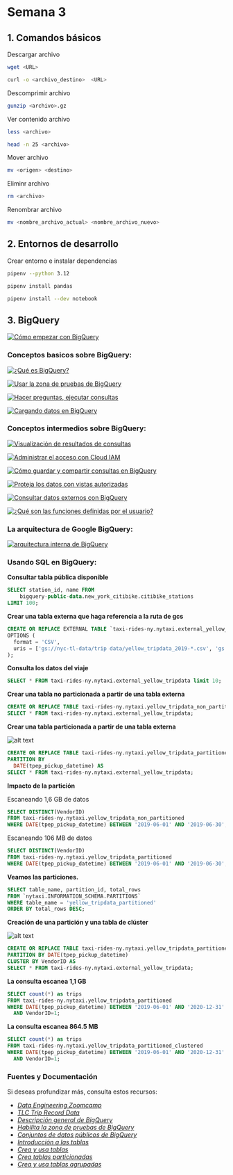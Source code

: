 # Semana 3

## 1. Comandos básicos

Descargar archivo

```bash
wget <URL>
```

```bash
curl -o <archivo_destino>  <URL>
```

Descomprimir archivo

```bash
gunzip <archivo>.gz
```

Ver contenido archivo

```bash
less <archivo>

head -n 25 <archivo>
```

Mover archivo

```bash
mv <origen> <destino>
```

Eliminr archivo

```bash
rm <archivo>
```

Renombrar archivo

```bash
mv <nombre_archivo_actual> <nombre_archivo_nuevo>
```


## 2. Entornos de desarrollo

Crear entorno e instalar dependencias

```bash
pipenv --python 3.12
```

```bash
pipenv install pandas
```


```bash
pipenv install --dev notebook
```

## 3. BigQuery


[![Cómo empezar con BigQuery](https://img.youtube.com/vi/BH_7_zVk5oM/maxresdefault.jpg)](https://www.youtube.com/watch?v=BH_7_zVk5oM)


### Conceptos basicos sobre BigQuery:

[![¿Qué es BigQuery?](https://img.youtube.com/vi/d3MDxC_iuaw/maxresdefault.jpg)](https://www.youtube.com/watch?v=d3MDxC_iuaw)

[![Usar la zona de pruebas de BigQuery](https://img.youtube.com/vi/StEuT-pntZQ/maxresdefault.jpg)](https://www.youtube.com/watch?v=StEuT-pntZQ)

[![Hacer preguntas, ejecutar consultas](https://img.youtube.com/vi/Davhwj_8b8Q/maxresdefault.jpg)](https://www.youtube.com/watch?v=Davhwj_8b8Q)

[![Cargando datos en BigQuery](https://img.youtube.com/vi/Abzj-Vyhi74/maxresdefault.jpg)](https://www.youtube.com/watch?v=Abzj-Vyhi74)




###  Conceptos intermedios sobre BigQuery:

[![Visualización de resultados de consultas](https://img.youtube.com/vi/AlKKZuULIxM/maxresdefault.jpg)](https://www.youtube.com/watch?v=AlKKZuULIxM)

[![Administrar el acceso con Cloud IAM](https://img.youtube.com/vi/ZTpOAmJWhAk/maxresdefault.jpg)](https://www.youtube.com/watch?v=ZTpOAmJWhAk)

[![Cómo guardar y compartir consultas en BigQuery](https://img.youtube.com/vi/AYmoUQ_lyeg/maxresdefault.jpg)](https://www.youtube.com/watch?v=AYmoUQ_lyeg&list=PLIivdWyY5sqLAbIdmcMwsxWg-w8Px34MS&index=10&t=8s)

[![Proteja los datos con vistas autorizadas](https://img.youtube.com/vi/8fNnqshJ2Nw/maxresdefault.jpg)](https://www.youtube.com/watch?v=8fNnqshJ2Nw&hl=es-419)

[![Consultar datos externos con BigQuery](https://img.youtube.com/vi/jBfx1K3-97k/maxresdefault.jpg)](https://www.youtube.com/watch?v=jBfx1K3-97k)

[![¿Qué son las funciones definidas por el usuario?](https://img.youtube.com/vi/c3dtgLWRycs/maxresdefault.jpg)](https://www.youtube.com/watch?v=c3dtgLWRycs)


### La arquitectura de Google BigQuery:

[![arquitectura interna de BigQuery](./img/image.png)](https://panoply.io/data-warehouse-guide/bigquery-architecture/)

### Usando SQL en BigQuery:

**Consultar tabla pública disponible**

```sql
SELECT station_id, name FROM
    bigquery-public-data.new_york_citibike.citibike_stations
LIMIT 100;
```

**Crear una tabla externa que haga referencia a la ruta de gcs**
```sql
CREATE OR REPLACE EXTERNAL TABLE `taxi-rides-ny.nytaxi.external_yellow_tripdata`
OPTIONS (
  format = 'CSV',
  uris = ['gs://nyc-tl-data/trip data/yellow_tripdata_2019-*.csv', 'gs://nyc-tl-data/trip data/yellow_tripdata_2020-*.csv']
);
```

**Consulta los datos del viaje**
```sql
SELECT * FROM taxi-rides-ny.nytaxi.external_yellow_tripdata limit 10;
```

**Crear una tabla no particionada a partir de una tabla externa**
```sql
CREATE OR REPLACE TABLE taxi-rides-ny.nytaxi.yellow_tripdata_non_partitioned AS
SELECT * FROM taxi-rides-ny.nytaxi.external_yellow_tripdata;
```

**Crear una tabla particionada a partir de una tabla externa**

![alt text](./img/image-1.png)

```sql
CREATE OR REPLACE TABLE taxi-rides-ny.nytaxi.yellow_tripdata_partitioned
PARTITION BY
  DATE(tpep_pickup_datetime) AS
SELECT * FROM taxi-rides-ny.nytaxi.external_yellow_tripdata;
```

**Impacto de la partición**

Escaneando 1,6 GB de datos
```sql
SELECT DISTINCT(VendorID)
FROM taxi-rides-ny.nytaxi.yellow_tripdata_non_partitioned
WHERE DATE(tpep_pickup_datetime) BETWEEN '2019-06-01' AND '2019-06-30';
```

Escaneando 106 MB de datos
```sql
SELECT DISTINCT(VendorID)
FROM taxi-rides-ny.nytaxi.yellow_tripdata_partitioned
WHERE DATE(tpep_pickup_datetime) BETWEEN '2019-06-01' AND '2019-06-30';
```

**Veamos las particiones.**
```sql
SELECT table_name, partition_id, total_rows
FROM `nytaxi.INFORMATION_SCHEMA.PARTITIONS`
WHERE table_name = 'yellow_tripdata_partitioned'
ORDER BY total_rows DESC;
```

**Creación de una partición y una tabla de clúster**

![alt text](./img/image-2.png)

```sql
CREATE OR REPLACE TABLE taxi-rides-ny.nytaxi.yellow_tripdata_partitioned_clustered
PARTITION BY DATE(tpep_pickup_datetime)
CLUSTER BY VendorID AS
SELECT * FROM taxi-rides-ny.nytaxi.external_yellow_tripdata;
```

**La consulta escanea 1,1 GB**
```sql
SELECT count(*) as trips
FROM taxi-rides-ny.nytaxi.yellow_tripdata_partitioned
WHERE DATE(tpep_pickup_datetime) BETWEEN '2019-06-01' AND '2020-12-31'
  AND VendorID=1;
```

**La consulta escanea 864.5 MB**
```sql
SELECT count(*) as trips
FROM taxi-rides-ny.nytaxi.yellow_tripdata_partitioned_clustered
WHERE DATE(tpep_pickup_datetime) BETWEEN '2019-06-01' AND '2020-12-31'
  AND VendorID=1;
```


###  Fuentes y Documentación

Si deseas profundizar más, consulta estos recursos:

- *[Data Engineering Zoomcamp](https://github.com/DataTalksClub/data-engineering-zoomcamp/tree/main)*
- *[TLC Trip Record Data](https://www.nyc.gov/site/tlc/about/tlc-trip-record-data.page)*
- *[Descripción general de BigQuery](https://cloud.google.com/bigquery/docs/introduction?hl=es-419)*
- *[Habilita la zona de pruebas de BigQuery](https://cloud.google.com/bigquery/docs/sandbox?utm_source=youtube&utm_medium=Unpaidsocial&utm_campaign=ore-20200513-Using-Sandbox&hl=es-419)*
- *[Conjuntos de datos públicos de BigQuery](https://cloud.google.com/bigquery/public-data?hl=es-419)*
- *[Introducción a las tablas](https://cloud.google.com/bigquery/docs/tables-intro?hl=es-419&source=post_page-----b08d72ad23ae--------------------------------)*
- *[Crea y usa tablas](https://cloud.google.com/bigquery/docs/tables?hl=es-419&source=post_page-----b08d72ad23ae--------------------------------)*
- *[Crea tablas particionadas](https://cloud.google.com/bigquery/docs/creating-partitioned-tables?hl=es-419)*
- *[Crea y usa tablas agrupadas](https://cloud.google.com/bigquery/docs/creating-clustered-tables?hl=es-419)*









